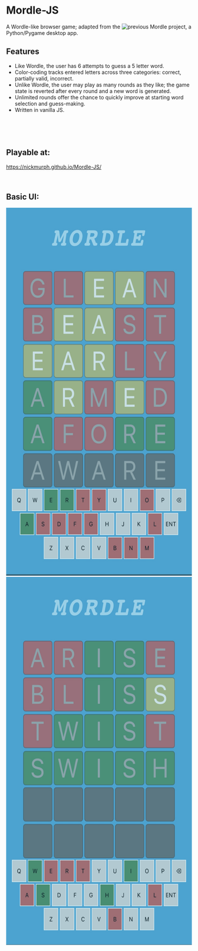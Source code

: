 # Mordle-JS
A Wordle-like browser game; adapted from the ![previous Mordle project](https://github.com/nickmurph/Mordle), a Python/Pygame desktop app.

## Features
- Like Wordle, the user has 6 attempts to guess a 5 letter word.
- Color-coding tracks entered letters across three categories: correct, partially valid, incorrect.
- Unlike Wordle, the user may play as many rounds as they like; the game state is reverted after every round and a new word is generated.
- Unlimited rounds offer the chance to quickly improve at starting word selection and guess-making.  
- Written in vanilla JS.

</br>
</br>
</br>

## Playable at:
https://nickmurph.github.io/Mordle-JS/

</br>

## Basic UI:


<img src="/img/demo-mobile1.jpeg" width="585" height="995" /><img src="/img/demo-mobile2.jpg" width="585" height="995" />
